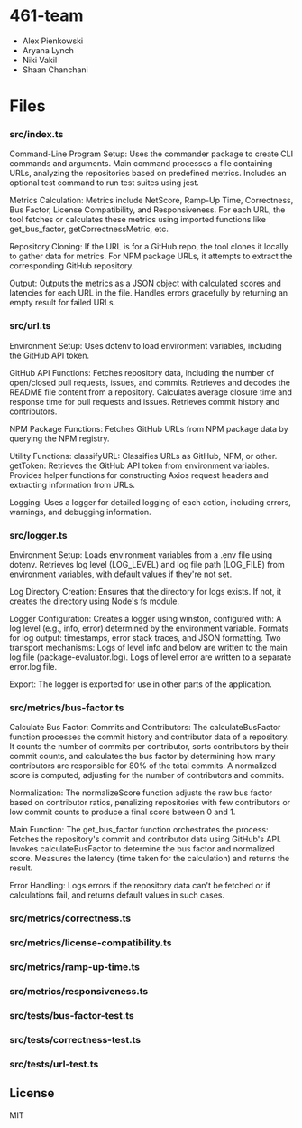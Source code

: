 # 461-team
- Alex Pienkowski
- Aryana Lynch
- Niki Vakil
- Shaan Chanchani

# Files
### src/index.ts
Command-Line Program Setup:
Uses the commander package to create CLI commands and arguments.
Main command processes a file containing URLs, analyzing the repositories based on predefined metrics.
Includes an optional test command to run test suites using jest.

Metrics Calculation:
Metrics include NetScore, Ramp-Up Time, Correctness, Bus Factor, License Compatibility, and Responsiveness.
For each URL, the tool fetches or calculates these metrics using imported functions like get_bus_factor, getCorrectnessMetric, etc.

Repository Cloning:
If the URL is for a GitHub repo, the tool clones it locally to gather data for metrics.
For NPM package URLs, it attempts to extract the corresponding GitHub repository.

Output:
Outputs the metrics as a JSON object with calculated scores and latencies for each URL in the file.
Handles errors gracefully by returning an empty result for failed URLs.

### src/url.ts
Environment Setup:
Uses dotenv to load environment variables, including the GitHub API token.

GitHub API Functions:
Fetches repository data, including the number of open/closed pull requests, issues, and commits.
Retrieves and decodes the README file content from a repository.
Calculates average closure time and response time for pull requests and issues.
Retrieves commit history and contributors.

NPM Package Functions:
Fetches GitHub URLs from NPM package data by querying the NPM registry.

Utility Functions:
classifyURL: Classifies URLs as GitHub, NPM, or other.
getToken: Retrieves the GitHub API token from environment variables.
Provides helper functions for constructing Axios request headers and extracting information from URLs.

Logging:
Uses a logger for detailed logging of each action, including errors, warnings, and debugging information.

### src/logger.ts
Environment Setup:
Loads environment variables from a .env file using dotenv.
Retrieves log level (LOG_LEVEL) and log file path (LOG_FILE) from environment variables, with default values if they're not set.

Log Directory Creation:
Ensures that the directory for logs exists. If not, it creates the directory using Node's fs module.

Logger Configuration:
Creates a logger using winston, configured with:
A log level (e.g., info, error) determined by the environment variable.
Formats for log output: timestamps, error stack traces, and JSON formatting.
Two transport mechanisms:
Logs of level info and below are written to the main log file (package-evaluator.log).
Logs of level error are written to a separate error.log file.

Export:
The logger is exported for use in other parts of the application.

### src/metrics/bus-factor.ts
Calculate Bus Factor:
Commits and Contributors: The calculateBusFactor function processes the commit history and contributor data of a repository.
It counts the number of commits per contributor, sorts contributors by their commit counts, and calculates the bus factor by determining how many contributors are responsible for 80% of the total commits.
A normalized score is computed, adjusting for the number of contributors and commits.

Normalization:
The normalizeScore function adjusts the raw bus factor based on contributor ratios, penalizing repositories with few contributors or low commit counts to produce a final score between 0 and 1.

Main Function:
The get_bus_factor function orchestrates the process:
Fetches the repository's commit and contributor data using GitHub's API.
Invokes calculateBusFactor to determine the bus factor and normalized score.
Measures the latency (time taken for the calculation) and returns the result.

Error Handling:
Logs errors if the repository data can't be fetched or if calculations fail, and returns default values in such cases.

### src/metrics/correctness.ts

### src/metrics/license-compatibility.ts

### src/metrics/ramp-up-time.ts

### src/metrics/responsiveness.ts

### src/tests/bus-factor-test.ts

### src/tests/correctness-test.ts

### src/tests/url-test.ts

## License
MIT
